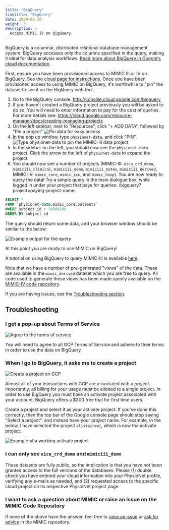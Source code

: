 ```yaml
---
title: "BigQuery"
linktitle: "BigQuery"
date: 2020-08-10
weight: 3
description: >
  Access MIMIC IV on BigQuery.
---
```


BigQuery is a columnar, distributed relational database management system. BigQuery accesses only the columns specified in the query, making it ideal for data analysis workflows. [Read more about BigQuery in Google's cloud documentation](https://cloud.google.com/bigquery/).

First, ensure you have been provisioned access to MIMIC III or IV on BigQuery. See the [cloud page for instructions](../../cloud). Once you have been provisioned access to using MIMIC on BigQuery, it's worthwhile to "pin" the dataset to see it on the BigQuery web tool.

1. Go to the BigQuery console: http://console.cloud.google.com/bigquery
2. If you haven’t created a BigQuery project previously you will be asked to do so. You will need to enter information to pay for the cost of queries. For more details see: https://cloud.google.com/resource-manager/docs/creating-managing-projects
3. On the left sidebar, next to "Resources", click "+ ADD DATA", followed by "Pin a project"
![Pin data for easy access](/img/cloud/bq/pin_data.png)
4. In the pop up window, type `physionet-data`, and click "PIN".
![Type physionet-data to pin the MIMIC-III data project](/img/cloud/bq/pin_physionet_data.png)
5. In the sidebar on the left, you should now see the `physionet-data` project. Click the arrow to the left of `physionet-data` to expand the project.
6. You should now see a number of projects (MIMIC-III: `eicu_crd_demo`, `mimiciii_clinical`, `mimiciii_demo`, `mimiciii_notes`, `mimiciii_derived`, MIMIC-IV: `mimic_core`, `mimic_icu`, and `mimic_hosp`). You are now ready to query the data! Try a simple query in the main dialogue box, while logged in under your project that pays for queries: /bigquery?project=paying-project-name:

```sql
SELECT *
FROM `physionet-data.mimic_core.patients`
WHERE subject_id < 10000100
ORDER BY subject_id
```

The query should return some data, and your browser window should be similar to the below:

![Example output for the query](/img/cloud/bq/example_query.png)

At this point you are ready to use MIMIC on BigQuery!

A tutorial on using BigQuery to query MIMIC-III is available [here](/docs/iii/tutorials/intro-to-mimic-iii-bq).

Note that we have a number of pre-generated "views" of the data. These are available in the `mimic_derived` dataset which you are free to query. All code used to generate these views has been made openly available on the [MIMIC-IV code repository](https://github.com/MIT-LCP/mimic-iv/).

If you are having issues, see the [Troubleshooting section](#troubleshooting).

## Troubleshooting

### I get a pop-up about Terms of Service

![Agree to the terms of service](/img/cloud/bq/agree_tos.png)

You will need to agree to all GCP Terms of Service and adhere to their terms in order to use the data on BigQuery.

### When I go to BigQuery, it asks me to create a project

![Create a project on GCP](/img/cloud/bq/create_project.png)

Almost all of your interactions with GCP are associated with a *project*. Importantly, all billing for your usage must be allotted to a single project.
In order to use BigQuery you must have an activate project associated with your account. BigQuery offers a $300 free trial for first time users.

Create a project and select it as your activate project. If you've done this correctly, then the top bar of the Google console page should stop saying "Select a project", and instead have your project name. For example, in the below, I have selected the project `alistairewj`, which is now the activate project:

![Example of a working activate project](/img/cloud/bq/active_project.png)


### I can only see `eicu_crd_demo` and `mimiciii_demo`

These datasets are fully public, so the implication is that you have not been granted access to the full versions of the databases.
Please (1) double check you have entered your cloud information into your PhysioNet profile, verifying any e-mails as needed, and (2) requested access to the specific cloud project on its respective PhysioNet project page.

### I want to ask a question about MIMIC or raise an issue on the MIMIC Code Repository

If none of the above have the answer, feel free to [raise an issue](https://github.com/MIT-LCP/mimic-code/issues) or [ask for advice](https://github.com/MIT-LCP/mimic-code/discussions) in the MIMIC repository.
